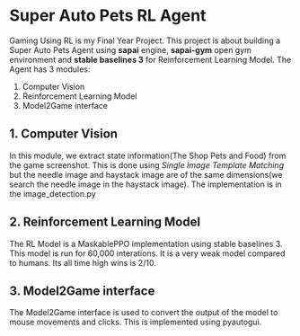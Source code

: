 # Super Auto Pets RL Agent
Gaming Using RL is my Final Year Project. This project is about building a Super Auto Pets Agent using **sapai** engine, **sapai-gym** open gym environment and **stable baselines 3** for Reinforcement Learning Model. The Agent has 3 modules: 

1. Computer Vision 
2. Reinforcement Learning Model
3. Model2Game interface

## 1. Computer Vision 
In this module, we extract state information(The Shop Pets and Food) from the game screenshot. This is done using *Single Image Template Matching* but the needle image and haystack image are of the same dimensions(we search the needle image in the haystack image). The implementation is in the image_detection.py

## 2. Reinforcement Learning Model
The RL Model is a MaskablePPO implementation using stable baselines 3. This model is run for 60,000 interations. It is a very weak model compared to humans. Its all time high wins is 2/10. 

## 3. Model2Game interface
The Model2Game interface is used to convert the output of the model to mouse movements and clicks. This is implemented using pyautogui.
